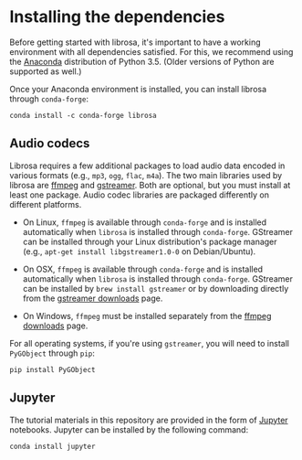 # Installing the dependencies

Before getting started with librosa, it's important to have a working environment with all dependencies
satisfied.  For this, we recommend using the [Anaconda](https://www.continuum.io/downloads) distribution of
Python 3.5.  (Older versions of Python are supported as well.)

Once your Anaconda environment is installed, you can install librosa through `conda-forge`:

```
conda install -c conda-forge librosa
```

## Audio codecs

Librosa requires a few additional packages to load audio data encoded in various formats (e.g., `mp3`, `ogg`,
`flac`, `m4a`).  The two main libraries used by librosa are [ffmpeg](https://ffmpeg.org/) and
[gstreamer](https://gstreamer.freedesktop.org/).  Both are optional, but you must install at least one
package.
Audio codec libraries are packaged differently on different platforms.

* On Linux, `ffmpeg` is available through `conda-forge` and is installed automatically when `librosa` is
installed through `conda-forge`.  GStreamer can be installed through your Linux distribution's package manager
(e.g., `apt-get install libgstreamer1.0-0` on Debian/Ubuntu).

* On OSX, `ffmpeg` is available through `conda-forge` and is installed automatically when `librosa` is
installed through `conda-forge`.  GStreamer can be installed by `brew install gstreamer` or by downloading
directly from the [gstreamer downloads](https://gstreamer.freedesktop.org/download/) page.

* On Windows, `ffmpeg` must be installed separately from the [ffmpeg downloads](http://ffmpeg.org/download.html) page.


For all operating systems, if you're using `gstreamer`, you will need to install `PyGObject` through `pip`:

```
pip install PyGObject
```

## Jupyter

The tutorial materials in this repository are provided in the form of [Jupyter](http://jupyter.org/)
notebooks.  Jupyter can be installed by the following command:
```
conda install jupyter
```
